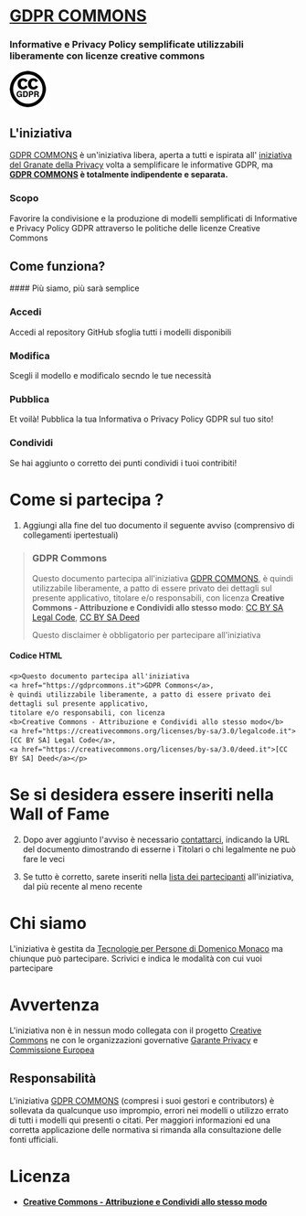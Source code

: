 # [GDPR COMMONS](https://www.gdprcommons.it)

### Informative e Privacy Policy semplificate utilizzabili liberamente con licenze creative commons


![GDPR Commons Logo](https://github.com/Tecnologie-per-Persone/gdpr-commons/blob/main/logo/logo-gdpr-commons-64.png?raw=true) 


## L'iniziativa

[GDPR COMMONS](https://www.gdprcommons.it) è un'iniziativa libera, aperta a tutti e ispirata all' [iniziativa del Granate della Privacy](https://www.garanteprivacy.it/home/docweb/-/docweb-display/docweb/9684797) volta a semplificare le informative GDPR, ma **[GDPR COMMONS](https://www.gdprcommons.it) è totalmente indipendente e separata.**

### Scopo

Favorire la condivisione e la produzione di modelli semplificati di Informative e Privacy Policy GDPR attraverso le politiche delle licenze Creative Commons

## Come funziona?
#### Più siamo, più sarà semplice

### Accedi
Accedi al repository GitHub sfoglia tutti i modelli disponibili

### Modifica
Scegli il modello e modificalo secndo le tue necessità

### Pubblica
Et voilà! Pubblica la tua Informativa o Privacy Policy GDPR sul tuo sito!

### Condividi
Se hai aggiunto o corretto dei punti condividi i tuoi contribiti!

# Come si partecipa ?
1. Aggiungi alla fine del tuo documento il seguente avviso (comprensivo di collegamenti ipertestuali)

> ### GDPR Commons
> Questo documento partecipa all'iniziativa [GDPR COMMONS](https://www.gdprcommons.it), è quindi utilizzabile liberamente, a patto di essere privato dei dettagli sul presente applicativo, titolare e/o responsabili, con licenza **Creative Commons - Attribuzione e Condividi allo stesso modo**: [CC BY SA Legal Code](https://creativecommons.org/licenses/by-sa/3.0/legalcode.it), [CC BY SA Deed](https://creativecommons.org/licenses/by-sa/3.0/deed.it)
> 
> Questo disclaimer è obbligatorio per partecipare all'iniziativa

#### Codice HTML
	<p>Questo documento partecipa all'iniziativa 
	<a href="https://gdprcommons.it">GDPR Commons</a>, 
	è quindi utilizzabile liberamente, a patto di essere privato dei dettagli sul presente applicativo, 
	titolare e/o responsabili, con licenza 
	<b>Creative Commons - Attribuzione e Condividi allo stesso modo</b> 
	<a href="https://creativecommons.org/licenses/by-sa/3.0/legalcode.it">[CC BY SA] Legal Code</a>, 
	<a href="https://creativecommons.org/licenses/by-sa/3.0/deed.it">[CC BY SA] Deed</a></p>
	
	
# Se si desidera essere inseriti nella Wall of Fame
2. Dopo aver aggiunto l'avviso è necessario [contattarci](mailto:info@gdprcommons.it), indicando la URL del documento dimostrando di esserne i Titolari o chi legalmente ne può fare le veci

3. Se tutto è corretto, sarete inseriti nella [lista dei partecipanti](https://gdprcommons.it/walloffame.html) all'iniziativa, dal più recente al meno recente


# Chi siamo
L'iniziativa è gestita da [Tecnologie per Persone di Domenico Monaco](https://www.gdprcommons.it/#:~:text=%C3%A8%20gestita%20da-,Tecnologie%20per%20Persone%20di%20Domenico%20Monaco,-ma%20chiunque%20pu%C3%B2) ma chiunque può partecipare. Scrivici e indica le modalità con cui vuoi partecipare

# Avvertenza

L'iniziativa non è in nessun modo collegata con il progetto [Creative Commons](https://creativecommons.it/chapterIT) ne con le organizzazioni governative [Garante Privacy](https://www.garanteprivacy.it/) e [Commissione Europea](https://europa.eu/)

## Responsabilità

L'iniziativa [GDPR COMMONS](https://www.gdprcommons.it)  (compresi i suoi gestori e contributors) è sollevata da qualcunque uso imprompio, errori nei modelli o utilizzo errato di tutti i modelli qui presenti o citati. Per maggiori informazioni ed una corretta applicazione delle normativa si rimanda alla consultazione delle fonti ufficiali.

# Licenza 

- [**Creative Commons - Attribuzione e Condividi allo stesso modo**](https://github.com/Tecnologie-per-Persone/gdpr-commons#:~:text=2%20days%20ago-,LICENSE.md,-license%2C%20readme%2C%20logo)


